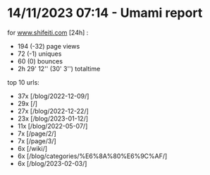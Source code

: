 # 14/11/2023 07:14 - Umami report
for www.shifeiti.com [24h] :

 - 194 (-32) page views
 - 72 (-1) uniques
 - 60 (0) bounces
 - 2h 29' 12'' (30' 3'') totaltime


top 10 urls:
 - 37x [/blog/2022-12-09/]
 - 29x [/]
 - 27x [/blog/2022-12-22/]
 - 23x [/blog/2023-01-12/]
 - 11x [/blog/2022-05-07/]
 - 7x [/page/2/]
 - 7x [/page/3/]
 - 6x [/wiki/]
 - 6x [/blog/categories/%E6%8A%80%E6%9C%AF/]
 - 6x [/blog/2023-02-03/]


